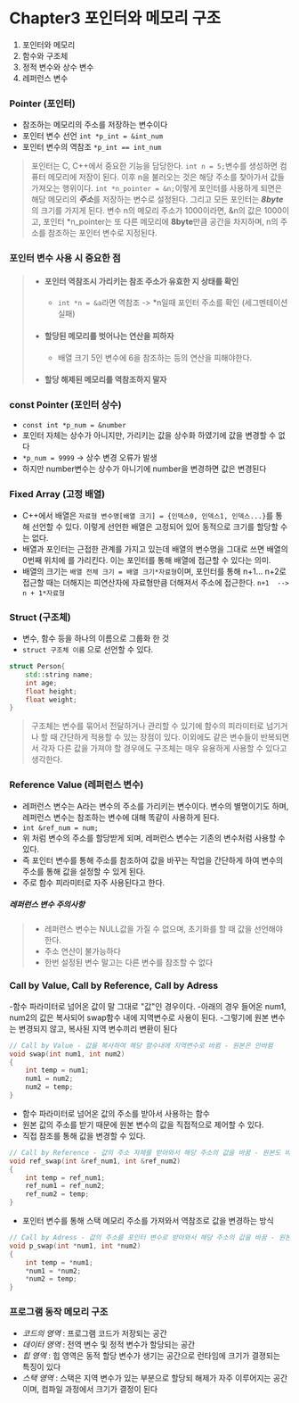 # Chapter3 포인터와 메모리 구조
1. 포인터와 메모리
2. 함수와 구조체
3. 정적 변수와 상수 변수
4. 레퍼런스 변수

### Pointer (포인터)
- 참조하는 메모리의 주소를 저장하는 변수이다
- 포인터 변수 선언 `int *p_int = &int_num`
- 포인터 변수의 역참조 `*p_int == int_num`
>포인터는 C, C++에서 중요한 기능을 담당한다. 
>`int n = 5;`변수를 생성하면 컴퓨터 메모리에 저장이 된다.
>이후 n을 불러오는 것은 해당 주소를 찾아가서 값들 가져오는 행위이다.
>`int *n_pointer = &n;`이렇게 포인터를 사용하게 되면은 해당 메모리의 ***주소***를 저장하는 변수로 설정된다. 그리고 모든 포인터는 ***8byte***의 크기를 가지게 된다.
>변수 n의 메모리 주소가 1000이라면, &n의 값은 1000이고, 포인터 \*n_pointer는 또 다른 메모리에 **8byte**만큼 공간을 차지하며, n의 주소를 참조하는 포인터 변수로 지정된다. 

### 포인터 변수 사용 시 중요한 점
>- #### 포인터 역참조시 가리키는 참조 주소가 유효한 지 상태를 확인
>	- `int *n = &a`라면 역참조 -> \*n일때 포인터 주소를 확인 (세그멘테이션 실패)
>- #### 할당된 메모리를 벗어나는 연산을 피하자
>	- 배열 크기 5인 변수에 6을 참조하는 등의 연산을 피해야한다.
>- #### 할당 해제된 메모리를 역참조하지 말자 


### const Pointer (포인터 상수)
- `const int *p_num = &number`
- 포인터 자체는 상수가 아니지만, 가리키는 값을 상수화 하였기에 값을 변경할 수 없다
- `*p_num = 9999` -> 상수 변경 오류가 발생
- 하지만 number변수는 상수가 아니기에 number을 변경하면 값은 변경된다


### Fixed Array (고정 배열)
- C++에서 배열은 `자료형 변수명[배열 크기] = {인덱스0, 인덱스1, 인덱스...}`를 통해 선언할 수 있다. 이렇게 선언한 배열은 고정되어 있어 동적으로 크기를 할당할 수는 없다.
- 배열과 포인터는 근접한 관계를 가지고 있는데 배열의 변수명을 그대로 쓰면 배열의 0번째 위치에 를 가리킨다. 이는 포인터를 통해 배열에 접근할 수 있다는 의미.
- 배열의 크기는 `배열 전체 크기 = 배열 크기*자료형`이며, 포인터를 통해 n+1... n+2로 접근할 때는 더해지는 피연산자에 자료형만큼 더해져서 주소에 접근한다. `n+1  -->  n + 1*자료형`

### Struct (구조체)
- 변수, 함수 등을 하나의 이름으로 그룹화 한 것
- `struct 구조체 이름` 으로 선언할 수 있다.
```cpp
struct Person{
	std::string name;
	int age;
	float height;
	float weight;
}
```
>구조체는 변수를 묶어서 전달하거나 관리할 수 있기에 함수의 피라미터로 넘기거나 할 때 간단하게 적용할 수 있는 장점이 있다. 이외에도 같은 변수들이 반복되면서 각자 다른 값을 가져야 할 경우에도 구조체는 매우 유용하게 사용할 수 있다고 생각한다.

### Reference Value (레퍼런스 변수)
- 레퍼런스 변수는 A라는 변수의 주소를 가리키는 변수이다. 변수의 별명이기도 하며, 레퍼런스 변수는 참조하는 변수에 대해 똑같이 사용하게 된다.
- `int &ref_num = num;`
- 위 처럼 변수의 주소를 할당받게 되며, 레퍼런스 변수는 기존의 변수처럼 사용할 수 있다.
- 즉 포인터 변수를 통해 주소를 참조하여 값을 바꾸는 작업을 간단하게 하여 변수의 주소를 통해 값을 설정할 수 있게 된다.
- 주로 함수 피라미터로 자주 사용된다고 한다.
##### 레퍼런스 변수 주의사항
>- 레퍼런스 변수는 NULL값을 가질 수 없으며, 초기화를 할 때 값을 선언해야한다.
>- 주소 연산이 불가능하다
>- 한번 설정된 변수 말고는 다른 변수를 참조할 수 없다



### Call by Value, Call by Reference, Call by Adress
-함수 파라미터로 넘어온 값이 말 그대로 "값"인 경우이다.
-아래의 경우 들어온 num1, num2의 값은 복사되어 swap함수 내에 지역변수로 사용이 된다.
-그렇기에 원본 변수는 변경되지 않고, 복사된 지역 변수끼리 변환이 된다
```cpp
// Call by Value - 값을 복사하여 해당 함수내에 지역변수로 바뀜 - 원본은 안바뀜
void swap(int num1, int num2)
{
    int temp = num1;
    num1 = num2;
    num2 = temp;
}
```
- 함수 파라미터로 넘어온 값의 주소를 받아서 사용하는 함수
- 원본 값의 주소를 받기 때문에 원본 변수의 값을 직접적으로 제어할 수 있다.
- 직접 참조를 통해 값을 변경할 수 있다.
```cpp
// Call by Reference - 값의 주소 자체를 받아와서 해당 주소의 값을 바꿈 - 원본도 바뀜
void ref_swap(int &ref_num1, int &ref_num2)
{
    int temp = ref_num1;
    ref_num1 = ref_num2;
    ref_num2 = temp;
}
```
- 포인터 변수를 통해 스택 메모리 주소를 가져와서 역참조로 값을 변경하는 방식
```cpp
// Call by Adress - 값의 주소를 포인터 변수로 받아와서 해당 주소의 값을 바꿈 - 원본도 바뀜
void p_swap(int *num1, int *num2)
{
    int temp = *num1;
    *num1 = *num2;
    *num2 = temp;
}
```

### 프로그램 동작 메모리 구조
- *코드의 영역* : 프로그램 코드가 저장되는 공간
- *데이터 영역* : 전역 변수 및 정적 변수가 할당되는 공간
- *힙 영역* : 힙 영역은 동적 할당 변수가 생기는 공간으로 런타임에 크기가 결졍되는 특징이 있다
- *스택 영역* : 스택은 지역 변수가 있는 부분으로 할당되 해제가 자주 이루어지는 공간이며, 컴파일 과정에서 크기가 결정이 된다